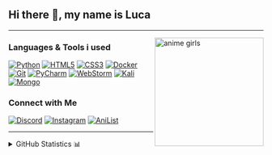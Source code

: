 ## Hi there 👋, my name is Luca

---

<img align="right" alt="anime girls" title="" height="215px" src="https://tenor.com/view/anime-bocchi-bocchi-the-rock-gif-27010403.gif">

### Languages & Tools i used

[![Python](https://img.shields.io/static/v1?style=for-the-badge&logo=Python&logoColor=FFFFFF&message=Python&color=3776AB&label=)](https://www.python.org/)
[![HTML5](https://img.shields.io/static/v1?style=for-the-badge&logo=HTML5&logoColor=FFFFFF&message=HTML5&color=E34F26&label=)](https://html.spec.whatwg.org/multipage/)
[![CSS3](https://img.shields.io/static/v1?style=for-the-badge&logo=CSS3&logoColor=FFFFFF&message=CSS3&color=1572B6&label=)](https://www.w3.org/Style/CSS/)
[![Docker](https://img.shields.io/static/v1?style=for-the-badge&logo=Docker&logoColor=FFFFFF&message=Docker&color=2496ED&label=)](https://www.docker.com/)
[![Git](https://img.shields.io/static/v1?style=for-the-badge&logo=Git&message=Git&logoColor=FFFFFF&color=F05032&label=)](https://git-scm.com/)
[![PyCharm](https://img.shields.io/static/v1?style=for-the-badge&logo=PyCharm&logoColor=FFFFFF&message=PyCharm&color=1DA456&label=)](https://www.jetbrains.com/pycharm/)
[![WebStorm](https://img.shields.io/static/v1?style=for-the-badge&logo=WebStorm&logoColor=FFFFFF&message=WebStorm&color=8DD6F9&label=)](https://www.jetbrains.com/webstorm/)
[![Kali](https://img.shields.io/static/v1?style=for-the-badge&logo=Kali+Linux&logoColor=FFFFFF&message=Kali&color=557C94&label=)](https://www.kali.org/)
[![Mongo](https://img.shields.io/static/v1?style=for-the-badge&logo=MongoDB&logoColor=FFFFFF&message=Mongo&color=47A248&label=)](https://www.mongodb.com/)

### Connect with Me 

[![Discord](https://img.shields.io/static/v1?style=for-the-badge&logo=Discord&logoColor=FFFFFF&message=Discord&color=5865F2&label=)](https://discordapp.com/users/355004590602846208)
[![Instagram](https://img.shields.io/static/v1?style=for-the-badge&logo=Instagram&logoColor=FFFFFF&message=Instagram&color=E4405F&label=)](https://www.instagram.com/x7.luca/)
[![AniList](https://img.shields.io/static/v1?style=for-the-badge&logo=AniList&logoColor=FFFFFF&message=AniList&color=02A9FF&label=)](https://anilist.co/user/1sythe/)

---

<details close>
<summary>GitHub Statistics 📊</summary>
<br>
<p>
  <a href="https://github.com/1sythe" width="100%">
    <img alt="GitHub Stats" height="165px" src="https://github-readme-stats.vercel.app/api?username=1sythe&show_icons=true&theme=dark">
    <img alt="Top Langs" height="165px" src="https://github-readme-stats.vercel.app/api/top-langs/?username=1sythe&theme=dark">
  </a>
</p>
</details>
